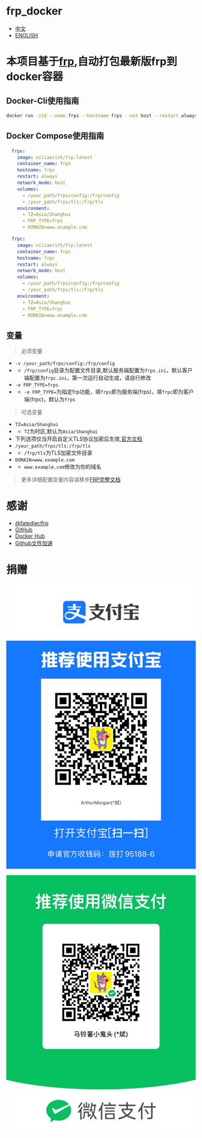 # frp_docker

- [中文](./README.md)
- [ENGLISH](./README_EN.md)

# 本项目基于[frp](https://github.com/fatedier/frp),自动打包最新版frp到docker容器

## Docker-Cli使用指南

```bash
docker run -itd --name frps --hostname frps --net host --restart always -v /your_path/frps/config:/frp/config -v /your_path/frps/tls:/frp/tls -e TZ=Asia/Shanghai -e FRP_TYPE=frps niliaerith:latest
```

## Docker Compose使用指南

```compose.yml
  frps:
    image: niliaerith/frp:latest
    container_name: frps
    hostname: frps
    restart: always
    network_mode: host
    volumes:
      - /your_path/frps/config:/frp/config
      - /your_path/frps/tls:/frp/tls
    environment:
      - TZ=Asia/Shanghai
      - FRP_TYPE=frps
      - DOMAIN=www.example.com
```

```compose.yml
  frpc:
    image: niliaerith/frp:latest
    container_name: frpc
    hostname: frpc
    restart: always
    network_mode: host
    volumes:
      - /your_path/frps/config:/frp/config
      - /your_path/frps/tls:/frp/tls
    environment:
      - TZ=Asia/Shanghai
      - FRP_TYPE=frpc
      - DOMAIN=www.example.com
```

## 变量

> 必须变量
- `-v /your_path/frps/config:/frp/config` 
- - `/frp/config`目录为配置文件目录,默认服务端配置为`frps.ini`，默认客户端配置为`frpc.ini`，第一次运行自动生成，请自行修改
- `-e FRP_TYPE=frps`
- - `-e FRP_TYPE=`为指定frp功能，填`frps`即为服务端(frps)，填`frpc`即为客户端(frpc)，默认为`frps`

> 可选变量
- `TZ=Asia/Shanghai`
- - `TZ`为时区,默认为`Asia/Shanghai`
- 下列选项仅当开启自定义TLS协议加密后生效,[官方文档](http://gofrp.org/docs/features/common/network/network-tls/)
- `/your_path/frps/tls:/frp/tls`
- - `/frp/tls`为TLS加密文件目录
- `DOMAIN=www.example.com`
- - `www.example.com`修改为你的域名

> 更多详细配置变量内容请移步[FRP完整文档](https://gofrp.org/docs/)

# 感谢

- [@fatedier/frp](https://github.com/fatedier/frp)
- [GitHub](https://github.com/)
- [Docker Hub](https://hub.docker.com/)
- [Github文件加速](https://tool.mintimate.cn/gh/)

# 捐赠

![支付宝](./donation/alipay.JPG)

![微信](./donation/wechatpay.JPG)